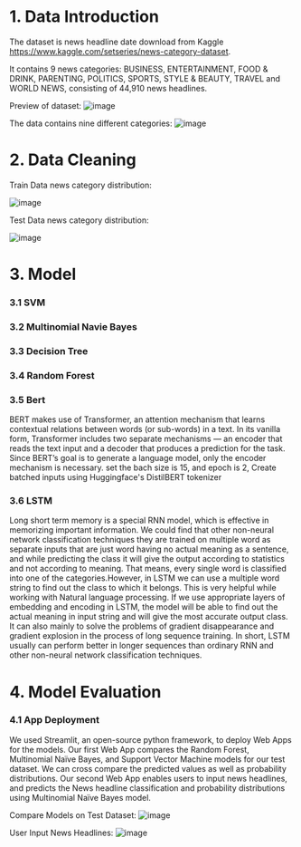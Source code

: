 # 1. Data Introduction
The dataset is news headline date download from Kaggle https://www.kaggle.com/setseries/news-category-dataset.

It contains 9 news categories: BUSINESS, ENTERTAINMENT, FOOD & DRINK, PARENTING, POLITICS, SPORTS, STYLE & BEAUTY, TRAVEL and WORLD NEWS, consisting of 44,910 news headlines.

Preview of dataset:
![image](https://user-images.githubusercontent.com/89607189/144772167-20e9c53f-b684-4fa2-8131-1c7330c2fcd3.png)

The data contains nine different categories:
![image](https://user-images.githubusercontent.com/89607189/144772236-5748adb4-4ef0-4615-adbf-cca9aca91e04.png)

# 2. Data Cleaning
Train Data news category distribution:

![image](https://user-images.githubusercontent.com/89607189/144772555-6d6d985f-9a27-4724-b094-9ba3a3b76cc6.png)

Test Data news category distribution:

![image](https://user-images.githubusercontent.com/89607189/144772575-2b74a383-b46d-4f4a-a19b-50871c322fb9.png)

# 3. Model

### 3.1 SVM

### 3.2 Multinomial Navie Bayes

### 3.3 Decision Tree

### 3.4 Random Forest

### 3.5 Bert
BERT makes use of Transformer, an attention mechanism that learns contextual relations between words (or sub-words) in a text. In its vanilla form, Transformer includes two separate mechanisms — an encoder that reads the text input and a decoder that produces a prediction for the task. Since BERT’s goal is to generate a language model, only the encoder mechanism is necessary. 
set the bach size is 15, and epoch is 2, Create batched inputs using Huggingface's DistilBERT tokenizer
### 3.6 LSTM
Long short term memory is a special RNN model, which is effective in memorizing important information. We could find that other non-neural network classification techniques they are trained on multiple word as separate inputs that are just word having no actual meaning as a sentence, and while predicting the class it will give the output according to statistics and not according to meaning. That means, every single word is classified into one of the categories.However, in LSTM we can use a multiple word string to find out the class to which it belongs. This is very helpful while working with Natural language processing. If we use appropriate layers of embedding and encoding in LSTM, the model will be able to find out the actual meaning in input string and will give the most accurate output class. It can also mainly to solve the problems of gradient disappearance and gradient explosion in the process of long sequence training. In short, LSTM usually can perform better in longer sequences than ordinary RNN and other non-neural network classification techniques.

# 4. Model Evaluation

### 4.1 App Deployment
We used Streamlit, an open-source python framework, to deploy Web Apps for the models.
Our first Web App compares the Random Forest, Multinomial Naïve Bayes, and Support Vector Machine models for our test dataset. We can cross compare the predicted values as well as probability distributions.
Our second Web App enables users to input news headlines, and predicts the News headline classification and probability distributions using Multinomial Naïve Bayes model.

Compare Models on Test Dataset:
![image](https://user-images.githubusercontent.com/89607189/final_web.gif)

User Input News Headlines:
![image](https://user-images.githubusercontent.com/89607189/final_web_input_news_headline.gif)

